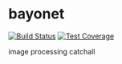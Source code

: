 bayonet
=======

[![Build Status][status-image]][travis]
[![Test Coverage][cover-image]][coverage]

image processing catchall

[travis]:       https://travis-ci.org/mlibrary/bayonet
[status-image]: https://travis-ci.org/mlibrary/bayonet.svg?branch=master
[coverage]:     https://coveralls.io/github/mlibrary/bayonet
[cover-image]:  https://coveralls.io/repos/github/mlibrary/bayonet/badge.svg?branch=master
